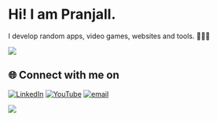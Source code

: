 # Hi! I am Pranjall. 

<p>I develop random apps, video games, websites and tools. 👩🏻‍💻</p>

![](https://github-readme-stats.vercel.app/api/top-langs/?username=frolicphoenix&theme=merko&hide_border=false&include_all_commits=true&count_private=false&layout=compact)


## 🌐 Connect with me on
[![LinkedIn](https://img.shields.io/badge/LinkedIn-%230077B5.svg?logo=linkedin&logoColor=white)](https://linkedin.com/in/linkedin.com/pranjallokhande) 
[![YouTube](https://img.shields.io/badge/YouTube-%23FF0000.svg?logo=YouTube&logoColor=white)](https://youtube.com/@theunrealdesigner) 
[![email](https://img.shields.io/badge/Email-D14836?logo=gmail&logoColor=white)](mailto:pranjalmlokhande@gmail.com) 

<div>
  <img src="https://visitor-badge.laobi.icu/badge?page_id=frolicphoenix.frolicphoenix&"  />
</div>
